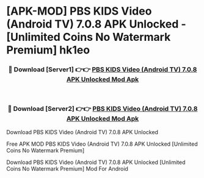 # [APK-MOD] PBS KIDS Video (Android TV) 7.0.8 APK Unlocked - [Unlimited Coins No Watermark Premium] hk1eo



<div align="center">
<h3>🔴 Download [Server1] 👉👉 <a href="https://momento.my/?title=PBS_KIDS_Video_(Android_TV)_7.0.8_APK_Unlocked">PBS KIDS Video (Android TV) 7.0.8 APK Unlocked Mod Apk</a></h3><br>

<h3>🔴 Download [Server2] 👉👉 <a href="https://momento.my/?title=PBS_KIDS_Video_(Android_TV)_7.0.8_APK_Unlocked">PBS KIDS Video (Android TV) 7.0.8 APK Unlocked Mod Apk</a></h3>
</div>



Download PBS KIDS Video (Android TV) 7.0.8 APK Unlocked 

Free APK MOD PBS KIDS Video (Android TV) 7.0.8 APK Unlocked [Unlimited Coins No Watermark Premium]

Download PBS KIDS Video (Android TV) 7.0.8 APK Unlocked [Unlimited Coins No Watermark Premium] Mod For Android

